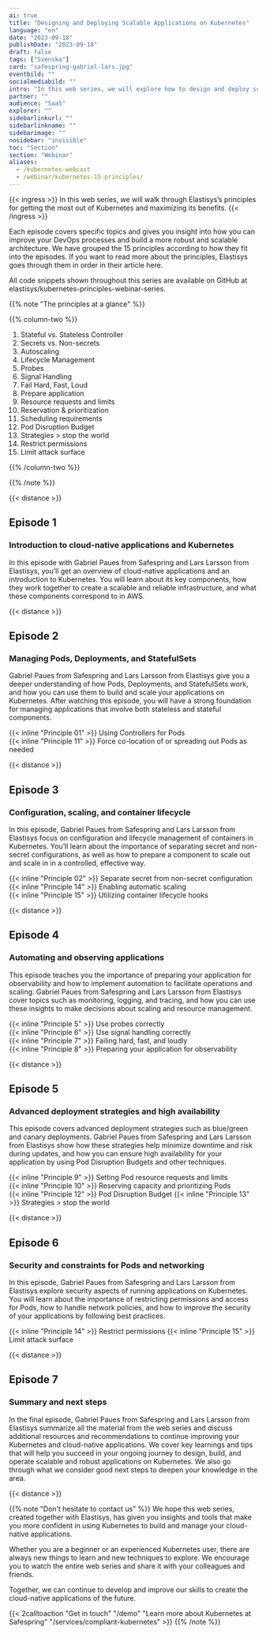 ```yaml
---
ai: true
title: "Designing and Deploying Scalable Applications on Kubernetes"
language: "en"
date: "2023-09-18"
publishDate: "2023-09-18"
draft: false
tags: ["Svenska"]
card: "safespring-gabriel-lars.jpg"
eventbild: ""
socialmediabild: ""
intro: "In this web series, we will explore how to design and deploy scalable applications on Kubernetes."
partner: ""
audience: "SaaS"
explorer: ""
sidebarlinkurl: ""
sidebarlinkname: ""
sidebarimage: ""
nosidebar: "invisible"
toc: "Section"
section: "Webinar"
aliases:
  - /kubernetes-webcast
  - /webinar/kubernetes-15-principles/
---
```

{{< ingress >}}
In this web series, we will walk through Elastisys’s principles for getting the most out of Kubernetes and maximizing its benefits.
{{< /ingress >}}

Each episode covers specific topics and gives you insight into how you can improve your DevOps processes and build a more robust and scalable architecture. We have grouped the 15 principles according to how they fit into the episodes. If you want to read more about the principles, Elastisys goes through them in order in their article here.

All code snippets shown throughout this series are available on GitHub at elastisys/kubernetes-principles-webinar-series.

{{% note "The principles at a glance" %}}

{{% column-two %}}

1. Stateful vs. Stateless Controller
2. Secrets vs. Non-secrets
3. Autoscaling
4. Lifecycle Management
5. Probes
6. Signal Handling
7. Fail Hard, Fast, Loud
8. Prepare application
9. Resource requests and limits
10. Reservation & prioritization
11. Scheduling requirements
12. Pod Disruption Budget
13. Strategies > stop the world
14. Restrict permissions
15. Limit attack surface

{{% /column-two %}}

{{% /note %}}

{{< distance >}}

## Episode 1

### Introduction to cloud-native applications and Kubernetes

In this episode with Gabriel Paues from Safespring and Lars Larsson from Elastisys, you’ll get an overview of cloud-native applications and an introduction to Kubernetes. You will learn about its key components, how they work together to create a scalable and reliable infrastructure, and what these components correspond to in AWS.

{{< distance >}}

## Episode 2

### Managing Pods, Deployments, and StatefulSets

Gabriel Paues from Safespring and Lars Larsson from Elastisys give you a deeper understanding of how Pods, Deployments, and StatefulSets work, and how you can use them to build and scale your applications on Kubernetes. After watching this episode, you will have a strong foundation for managing applications that involve both stateless and stateful components.

{{< inline "Principle 01" >}} Using Controllers for Pods  
{{< inline "Principle 11" >}} Force co-location of or spreading out Pods as needed

{{< distance >}}

## Episode 3

### Configuration, scaling, and container lifecycle

In this episode, Gabriel Paues from Safespring and Lars Larsson from Elastisys focus on configuration and lifecycle management of containers in Kubernetes. You’ll learn about the importance of separating secret and non-secret configurations, as well as how to prepare a component to scale out and scale in in a controlled, effective way.

{{< inline "Principle 02" >}} Separate secret from non-secret configuration  
{{< inline "Principle 14" >}} Enabling automatic scaling  
{{< inline "Principle 15" >}} Utilizing container lifecycle hooks

{{< distance >}}

## Episode 4

### Automating and observing applications

This episode teaches you the importance of preparing your application for observability and how to implement automation to facilitate operations and scaling. Gabriel Paues from Safespring and Lars Larsson from Elastisys cover topics such as monitoring, logging, and tracing, and how you can use these insights to make decisions about scaling and resource management.

{{< inline "Principle 5" >}} Use probes correctly  
{{< inline "Principle 6" >}} Use signal handling correctly  
{{< inline "Principle 7" >}} Failing hard, fast, and loudly  
{{< inline "Principle 8" >}} Preparing your application for observability

{{< distance >}}

## Episode 5

### Advanced deployment strategies and high availability

This episode covers advanced deployment strategies such as blue/green and canary deployments. Gabriel Paues from Safespring and Lars Larsson from Elastisys show how these strategies help minimize downtime and risk during updates, and how you can ensure high availability for your application by using Pod Disruption Budgets and other techniques.

{{< inline "Principle 9" >}} Setting Pod resource requests and limits  
{{< inline "Principle 10" >}} Reserving capacity and prioritizing Pods  
{{< inline "Principle 12" >}} Pod Disruption Budget
{{< inline "Principle 13" >}} Strategies > stop the world

{{< distance >}}

## Episode 6

### Security and constraints for Pods and networking

In this episode, Gabriel Paues from Safespring and Lars Larsson from Elastisys explore security aspects of running applications on Kubernetes. You will learn about the importance of restricting permissions and access for Pods, how to handle network policies, and how to improve the security of your applications by following best practices.

{{< inline "Principle 14" >}} Restrict permissions
{{< inline "Principle 15" >}} Limit attack surface

{{< distance >}}

## Episode 7

### Summary and next steps

In the final episode, Gabriel Paues from Safespring and Lars Larsson from Elastisys summarize all the material from the web series and discuss additional resources and recommendations to continue improving your Kubernetes and cloud-native applications. We cover key learnings and tips that will help you succeed in your ongoing journey to design, build, and operate scalable and robust applications on Kubernetes. We also go through what we consider good next steps to deepen your knowledge in the area.

{{< distance >}}

{{% note "Don’t hesitate to contact us" %}}
We hope this web series, created together with Elastisys, has given you insights and tools that make you more confident in using Kubernetes to build and manage your cloud-native applications.

Whether you are a beginner or an experienced Kubernetes user, there are always new things to learn and new techniques to explore. We encourage you to watch the entire web series and share it with your colleagues and friends.

Together, we can continue to develop and improve our skills to create the cloud-native applications of the future.

{{< 2calltoaction "Get in touch" "/demo" "Learn more about Kubernetes at Safespring" "/services/compliant-kubernetes" >}}
{{% /note %}}